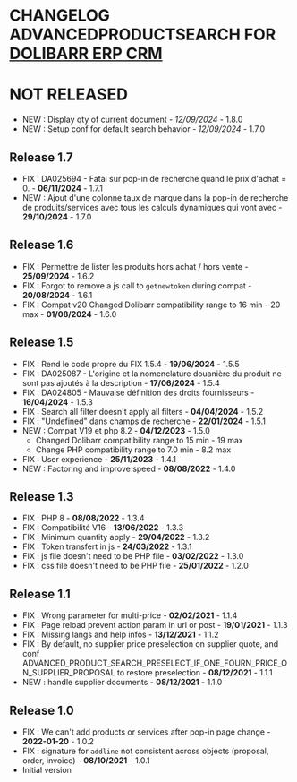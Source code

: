 # CHANGELOG ADVANCEDPRODUCTSEARCH FOR [DOLIBARR ERP CRM](https://www.dolibarr.org)


# NOT RELEASED

- NEW : Display qty of current document  - *12/09/2024* - 1.8.0
- NEW : Setup conf for default search behavior  - *12/09/2024* - 1.7.0

## Release 1.7
- FIX : DA025694 - Fatal sur pop-in de recherche quand le prix d'achat = 0. - **06/11/2024** - 1.7.1
- NEW : Ajout d'une colonne taux de marque dans la pop-in de recherche de produits/services avec tous les calculs dynamiques qui vont avec - **29/10/2024** - 1.7.0

## Release 1.6
- FIX : Permettre de lister les produits hors achat / hors vente - **25/09/2024** - 1.6.2
- FIX : Forgot to remove a js call to `getnewtoken` during compat - **20/08/2024** - 1.6.1
- FIX : Compat v20
  Changed Dolibarr compatibility range to 16 min - 20 max - **01/08/2024** - 1.6.0

## Release 1.5
- FIX : Rend le code propre du FIX 1.5.4 - **19/06/2024** - 1.5.5
- FIX : DA025087 - L'origine et la nomenclature douanière du produit ne sont pas ajoutés à la description - **17/06/2024** - 1.5.4
- FIX : DA024805 - Mauvaise définition des droits fournisseurs - **16/04/2024** - 1.5.3
- FIX : Search all filter doesn't apply all filters - **04/04/2024** - 1.5.2  
- FIX : "Undefined" dans champs de recherche - **22/01/2024** - 1.5.1  
- NEW : Compat V19 et php 8.2 - **04/12/2023** - 1.5.0
  + Changed Dolibarr compatibility range to 15 min - 19 max  
  + Change PHP compatibility range to 7.0 min - 8.2 max
- FIX : User experience - **25/11/2023** - 1.4.1
- NEW : Factoring and improve speed - **08/08/2022** - 1.4.0

## Release 1.3
- FIX : PHP 8 - **08/08/2022** - 1.3.4
- FIX : Compatibilité V16 - **13/06/2022** - 1.3.3
- FIX : Minimum quantity apply - **29/04/2022** - 1.3.2
- FIX : Token transfert in js - **24/03/2022** - 1.3.1
- FIX : js file doesn't need to be PHP file - **03/02/2022** - 1.3.0
- FIX : css file doesn't need to be PHP file - **25/01/2022** - 1.2.0

## Release 1.1
- FIX : Wrong parameter for multi-price - **02/02/2021** - 1.1.4
- FIX : Page reload prevent action param in url or post - **19/01/2021** - 1.1.3
- FIX : Missing langs and help infos - **13/12/2021** - 1.1.2
- FIX : By default, no supplier price preselection on supplier quote, and conf ADVANCED_PRODUCT_SEARCH_PRESELECT_IF_ONE_FOURN_PRICE_ON_SUPPLIER_PROPOSAL to restore preselection - **08/12/2021** - 1.1.1
- NEW : handle supplier documents - **08/12/2021** - 1.1.0

## Release 1.0
- FIX : We can't add products or services after pop-in page change - **2022-01-20** - 1.0.2
- FIX : signature for `addline` not consistent across objects (proposal, order, invoice) - **08/10/2021** - 1.0.1
- Initial version
